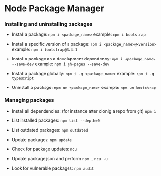# Node Package Manager
### Installing and uninstalling packages
- Install a package:
```npm i <package_name>```
example: ```npm i bootstrap```

- Install a specific version of a package:
```npm i <package_name>@<version>```
example: ```npm i bootstrap@3.4.1```

- Install a package as a development dependency:
```npm i <package_name> --save-dev```
example: ```npm i gh-pages --save-dev```

- Install a package globally:
```npm i -g <package_name>```
example: ```npm i -g typescript```

- Uninstall a package:
```npm un <package_name>```
example: ```npm un bootstrap```


### Managing packages
- Install all dependencies: (for instance after clonig a repo from git)
```npm i```

- List installed packages:
```npm list --depth=0```

- List outdated packages:
```npm outdated```

- Update packages:
```npm update```

- Check for package updates:
```ncu```

- Update package.json and perform ```npm i```
```ncu -u```

- Look for vulnerable packages:
```npm audit```